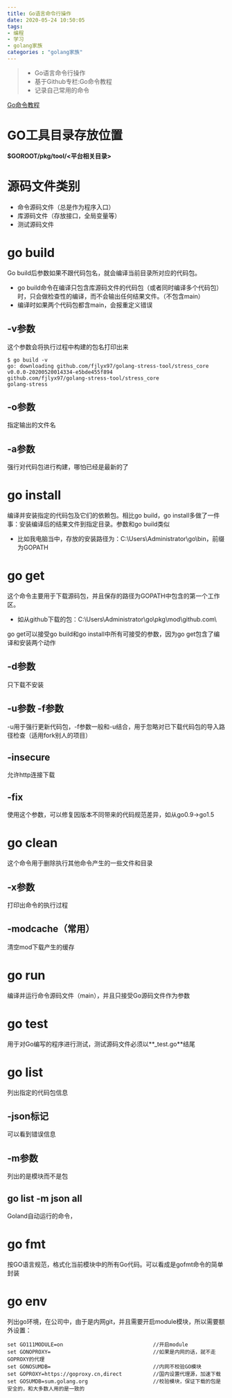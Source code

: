 ```yaml
---
title: Go语言命令行操作
date: 2020-05-24 10:50:05
tags:
- 编程
- 学习
- golang家族
categories : "golang家族"
---
```


> - Go语言命令行操作
> - 基于Github专栏:Go命令教程
> - 记录自己常用的命令

<!--more-->

[Go命令教程]("https://hyper0x.github.io/go_command_tutorial/#/")

# GO工具目录存放位置
**$GOROOT/pkg/tool/<平台相关目录>**

# 源码文件类别
- 命令源码文件（总是作为程序入口）
- 库源码文件（存放接口，全局变量等）
- 测试源码文件

# go build
Go build后参数如果不跟代码包名，就会编译当前目录所对应的代码包。

- go build命令在编译只包含库源码文件的代码包（或者同时编译多个代码包）时，只会做检查性的编译，而不会输出任何结果文件。（不包含main）
- 编译时如果两个代码包都含main，会报重定义错误

## -v参数
这个参数会将执行过程中构建的包名打印出来
```
$ go build -v
go: downloading github.com/fjlyx97/golang-stress-tool/stress_core v0.0.0-20200520014334-e5bde455f894
github.com/fjlyx97/golang-stress-tool/stress_core
golang-stress
```

## -o参数
指定输出的文件名

## -a参数
强行对代码包进行构建，哪怕已经是最新的了

# go install
编译并安装指定的代码包及它们的依赖包。相比go build，go install多做了一件事：安装编译后的结果文件到指定目录。参数和go build类似
- 比如我电脑当中，存放的安装路径为：C:\Users\Administrator\go\bin，前缀为GOPATH

# go get
这个命令主要用于下载源码包，并且保存的路径为GOPATH中包含的第一个工作区。
- 如从github下载的包：C:\Users\Administrator\go\pkg\mod\github.com\

go get可以接受go build和go install中所有可接受的参数，因为go get包含了编译和安装两个动作

## -d参数
只下载不安装

## -u参数 -f参数
-u用于强行更新代码包，-f参数一般和-u结合，用于忽略对已下载代码包的导入路径检查（适用fork别人的项目）

## -insecure
允许http连接下载

## -fix
使用这个参数，可以修复因版本不同带来的代码规范差异，如从go0.9->go1.5

# go clean
这个命令用于删除执行其他命令产生的一些文件和目录

## -x参数
打印出命令的执行过程

## -modcache（常用）
清空mod下载产生的缓存

# go run
编译并运行命令源码文件（main），并且只接受Go源码文件作为参数

# go test
用于对Go编写的程序进行测试，测试源码文件必须以**_test.go**结尾

# go list
列出指定的代码包信息

## -json标记
可以看到错误信息

## -m参数
列出的是模块而不是包

## go list -m json all
Goland自动运行的命令，

# go fmt
按GO语言规范，格式化当前模块中的所有Go代码。可以看成是gofmt命令的简单封装

# go env
列出go环境，在公司中，由于是内网git，并且需要开启module模块，所以需要额外设置：
```
set GO111MODULE=on                             //开启module
set GONOPROXY=                                 //如果是内网的话，就不走GOPROXY的代理
set GONOSUMDB=                                 //内网不校验GO模块
set GOPROXY=https://goproxy.cn,direct          //国内设置代理源，加速下载
set GOSUMDB=sum.golang.org                     //校验模块，保证下载的包是安全的，和大多数人用的是一致的
```